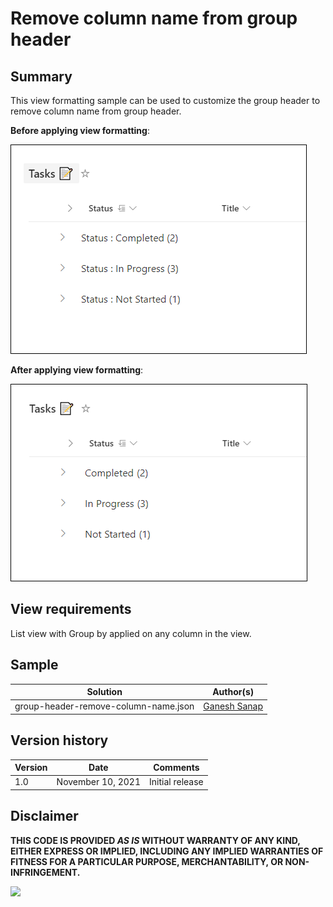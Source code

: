 # Remove column name from group header

## Summary

This view formatting sample can be used to customize the group header to remove column name from group header.

**Before applying view formatting**:

![screenshot of the sample](./assets/screenshot-before.png)

**After applying view formatting**:

![screenshot of the sample](./assets/screenshot-after.png)

## View requirements

List view with Group by applied on any column in the view.

## Sample

Solution                       |Author(s)
-------------------------------|---------------------------
group-header-remove-column-name.json |[Ganesh Sanap](https://twitter.com/GaneshSanap20)

## Version history

Version |Date          |Comments
--------|--------------|--------------------------------
1.0     |November 10, 2021 |Initial release

## Disclaimer

**THIS CODE IS PROVIDED *AS IS* WITHOUT WARRANTY OF ANY KIND, EITHER EXPRESS OR IMPLIED, INCLUDING ANY IMPLIED WARRANTIES OF FITNESS FOR A PARTICULAR PURPOSE, MERCHANTABILITY, OR NON-INFRINGEMENT.**

<img src="https://telemetry.sharepointpnp.com/sp-dev-list-formatting/view-samples/group-header-remove-column-name" />

